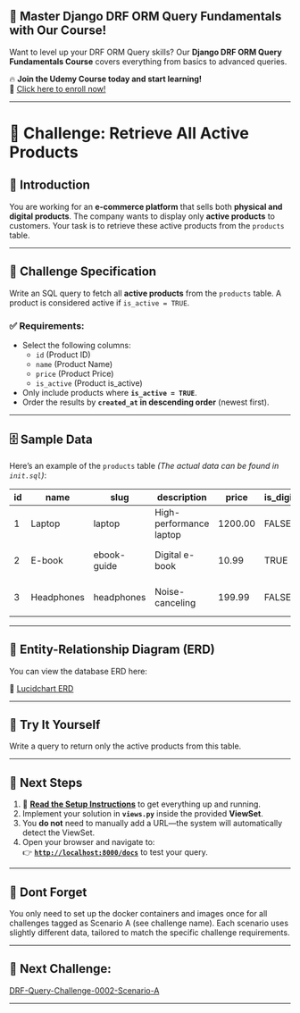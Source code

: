 ## 🚀 Master Django DRF ORM Query Fundamentals with Our Course!  
Want to level up your DRF ORM Query skills? Our **Django DRF ORM Query Fundamentals Course** covers everything from basics to advanced queries.  

🔥 **Join the Udemy Course today and start learning!**  
📌 [Click here to enroll now!](https://www.udemy.com/course/django-drf-query-fundamentals/?referralCode=1CFCB355D90D3DA11077)  

---

# 🚀 Challenge: Retrieve All Active Products  

## 📖 Introduction  
You are working for an **e-commerce platform** that sells both **physical and digital products**. The company wants to display only **active products** to customers. Your task is to retrieve these active products from the `products` table.  

---

## 🎯 Challenge Specification  
Write an SQL query to fetch all **active products** from the `products` table. A product is considered active if `is_active = TRUE`.  

### ✅ Requirements:  
- Select the following columns:  
  - `id` (Product ID)  
  - `name` (Product Name)  
  - `price` (Product Price)  
  - `is_active` (Product is_active)
- Only include products where **`is_active = TRUE`**.  
- Order the results by **`created_at` in descending order** (newest first).  

---

## 🗄️ Sample Data  
Here’s an example of the `products` table _(The actual data can be found in `init.sql`)_:  

| id | name        | slug        | description             | price  | is_digital | is_active | created_at          |  
|----|------------|------------|-------------------------|--------|------------|-----------|---------------------|  
| 1  | Laptop     | laptop     | High-performance laptop | 1200.00 | FALSE      | TRUE      | 2024-03-20 10:30:00 |  
| 2  | E-book     | ebook-guide | Digital e-book         | 10.99  | TRUE       | FALSE     | 2024-02-10 09:00:00 |  
| 3  | Headphones | headphones | Noise-canceling        | 199.99 | FALSE      | TRUE      | 2024-03-18 14:15:00 |  

---

## 📌 Entity-Relationship Diagram (ERD)

You can view the database ERD here:  

🔗 [Lucidchart ERD](https://lucid.app/lucidchart/90664290-7d25-4076-825a-b719f04140f2/edit?viewport_loc=-4160%2C1399%2C2107%2C1076%2C0_0&invitationId=inv_cb44d210-28fb-4ad3-b952-1af4af42f529)  

---

## 🤔 Try It Yourself  
Write a query to return only the active products from this table.  

---

## 🔗 Next Steps  
1. 📌 **[Read the Setup Instructions](setup_instructions.md)** to get everything up and running.  
2. Implement your solution in **`views.py`** inside the provided **ViewSet**.
4. You **do not** need to manually add a URL—the system will automatically detect the ViewSet.  
5. Open your browser and navigate to:  
  👉 **[`http://localhost:8000/docs`](http://localhost:8000/docs)** to test your query.   

---

## 📌 Dont Forget  
You only need to set up the docker containers and images once for all challenges tagged as Scenario A (see challenge name). Each scenario uses slightly different data, tailored to match the specific challenge requirements.  

---

## 🚀 Next Challenge:  
[DRF-Query-Challenge-0002-Scenario-A]() 

---